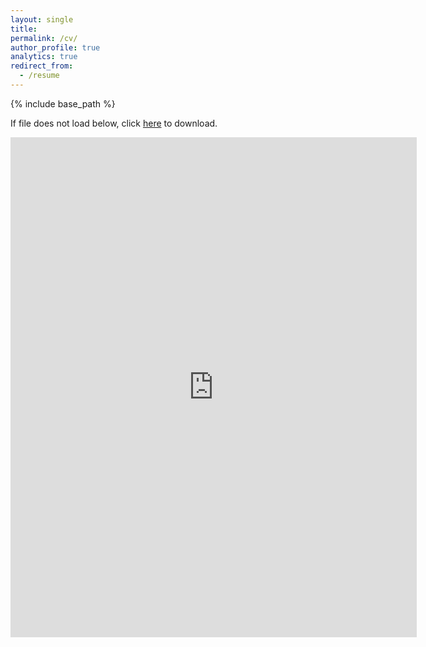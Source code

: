 ```yaml
---
layout: single
title:
permalink: /cv/
author_profile: true
analytics: true
redirect_from:
  - /resume
---
```


{% include base_path %}

If file does not load below, click [here](https://hansy628.github.io/mshan_project/files/CV_Dec_Han.pdf) to download.

<embed src="https://hansy628.github.io/mshan_project/files/CV_Dec_Han.pdf" width="650" height="800" type='application/pdf'>
